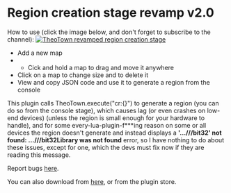 # Region creation stage revamp v2.0
How to use (click the image below, and don't forget to subscribe to the channel):
[![TheoTown revamped region creation stage](https://i.ytimg.com/vi_webp/bEsFcV3eU2g/mqdefault.webp)](https://www.youtube.com/watch?v=eqtgTSUP5Qs)

- Add a new map
- - Cick and hold a map to drag and move it anywhere
- Click on a map to change size and to delete it
- View and copy JSON code and use it to generate a region from the console

This plugin calls TheoTown.execute("cr:{}") to generate a region (you can do so from the console stage), which causes lag (or even crashes on low-end devices) (unless the region is small enough for your hardware to handle), and for some every-lua-plugin-f***ing reason on some or all devices the region doesn't generate and instead displays a **'...///bit32' not found: ...///bit32Library was not found** error, so I have nothing to do about these issues, except for one, which the devs must fix now if they are reading this message.

Report bugs [here](https://github.com/AFP-TheoTown-plugins/Region-creation-stage-revamp/issues).

You can also download from [here](https://forum.theotown.com/viewtopic.php?f=73&t=16224), or from the plugin store.
